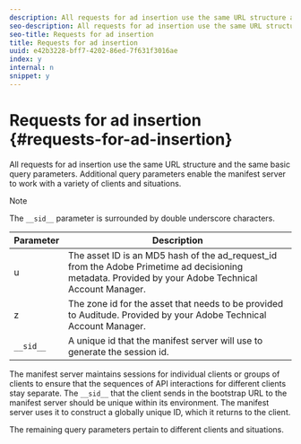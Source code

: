 ```yaml
---
description: All requests for ad insertion use the same URL structure and the same basic query parameters. Additional query parameters enable the manifest server to work with a variety of clients and situations.
seo-description: All requests for ad insertion use the same URL structure and the same basic query parameters. Additional query parameters enable the manifest server to work with a variety of clients and situations.
seo-title: Requests for ad insertion
title: Requests for ad insertion
uuid: e42b3228-bff7-4202-86ed-7f631f3016ae
index: y
internal: n
snippet: y
---
```


# Requests for ad insertion {#requests-for-ad-insertion}

All requests for ad insertion use the same URL structure and the same basic query parameters. Additional query parameters enable the manifest server to work with a variety of clients and situations.

>[!NOTE]
>
>The `__sid__` parameter is surrounded by double underscore characters.

|Parameter|Description|
|--- |--- |
|u|The asset ID is an MD5 hash of the  ad_request_id from the Adobe Primetime ad decisioning metadata. Provided by your Adobe Technical Account Manager.|
|z|The zone id for the asset that needs to be provided to Auditude. Provided by your Adobe Technical Account Manager.|
|`__sid__`|A unique id that the manifest server will use to generate the session id.|

The manifest server maintains sessions for individual clients or groups of clients to ensure that the sequences of API interactions for different clients stay separate. The `__sid__` that the client sends in the bootstrap URL to the manifest server should be unique within its environment. The manifest server uses it to construct a globally unique ID, which it returns to the client.

The remaining query parameters pertain to different clients and situations. 
